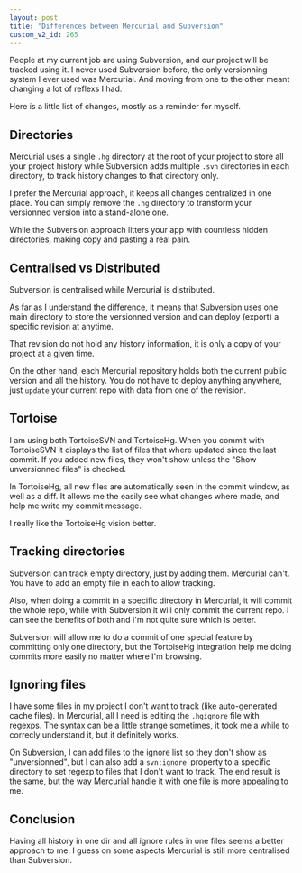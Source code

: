 ```yaml
---
layout: post
title: "Differences between Mercurial and Subversion"
custom_v2_id: 265
---
```


People at my current job are using Subversion, and our project will be tracked
using it. I never used Subversion before, the only versionning system I ever
used was Mercurial. And moving from one to the other meant changing a lot of
reflexs I had.

Here is a little list of changes, mostly as a reminder for myself.

## Directories

Mercurial uses a single `.hg` directory at the root of your project to store
all your project history while Subversion adds multiple `.svn` directories in
each directory, to track history changes to that directory only.

I prefer the Mercurial approach, it keeps all changes centralized in one
place. You can simply remove the `.hg` directory to transform your versionned
version into a stand-alone one.

While the Subversion approach litters your app with countless hidden
directories, making copy and pasting a real pain.

## Centralised vs Distributed

Subversion is centralised while Mercurial is distributed.

As far as I understand the difference, it means that Subversion uses one main
directory to store the versionned version and can deploy (export) a specific
revision at anytime.

That revision do not hold any history information, it is only a copy of your
project at a given time.

On the other hand, each Mercurial repository holds both the current public
version and all the history. You do not have to deploy anything anywhere,
just `update` your current repo with data from one of the revision.

## Tortoise

I am using both TortoiseSVN and TortoiseHg. When you commit with TortoiseSVN
it displays the list of files that where updated since the last commit. If you
added new files, they won't show unless the "Show unversionned files" is
checked.

In TortoiseHg, all new files are automatically seen in the commit window, as
well as a diff. It allows me the easily see what changes where made, and help
me write my commit message.

I really like the TortoiseHg vision better.

## Tracking directories

Subversion can track empty directory, just by adding them. Mercurial can't.
You have to add an empty file in each to allow tracking.

Also, when doing a commit in a specific directory in Mercurial, it will commit
the whole repo, while with Subversion it will only commit the current repo. I
can see the benefits of both and I'm not quite sure which is better.

Subversion will allow me to do a commit of one special feature by committing
only one directory, but the TortoiseHg integration help me doing commits more
easily no matter where I'm browsing.

## Ignoring files

I have some files in my project I don't want to track (like auto-generated
cache files). In Mercurial, all I need is editing the `.hgignore` file with
regexps. The syntax can be a little strange sometimes, it took me a while to
correcly understand it, but it definitely works.

On Subversion, I can add files to the ignore list so they don't show as
"unversionned", but I can also add a `svn:ignore `property to a specific
directory to set regexp to files that I don't want to track. The end result is
the same, but the way Mercurial handle it with one file is more appealing to
me.

## Conclusion

Having all history in one dir and all ignore rules in one files seems a better
approach to me. I guess on some aspects Mercurial is still more centralised
than Subversion.


